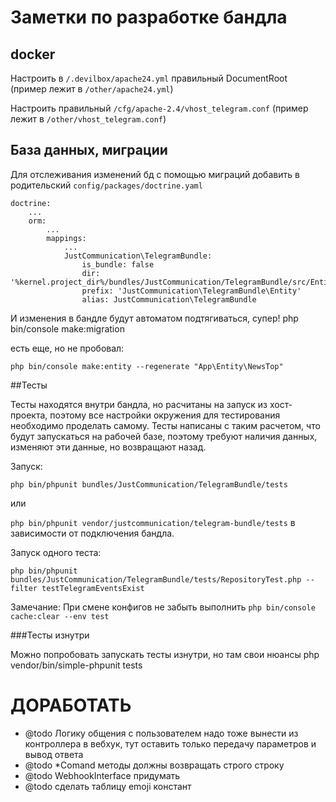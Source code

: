 # Заметки по разработке бандла 

## docker
Настроить в `/.devilbox/apache24.yml` правильный DocumentRoot (пример лежит в `/other/apache24.yml`)

Настроить правильный  `/cfg/apache-2.4/vhost_telegram.conf` (пример лежит в `/other/vhost_telegram.conf`)

## База данных, миграции
Для отслеживания изменений бд с помощью миграций добавить в родительский `config/packages/doctrine.yaml`
```
doctrine:  
	...
    orm:       
		...
        mappings:
            ...
            JustCommunication\TelegramBundle:
                is_bundle: false
                dir: '%kernel.project_dir%/bundles/JustCommunication/TelegramBundle/src/Entity'
                prefix: 'JustCommunication\TelegramBundle\Entity'
                alias: JustCommunication\TelegramBundle
```
И изменения в бандле будут автоматом подтягиваться, супер!
php bin/console make:migration

есть еще, но не пробовал:
```
php bin/console make:entity --regenerate "App\Entity\NewsTop"
```

##Тесты

Тесты находятся внутри бандла, но расчитаны на запуск из хост-проекта, поэтому все настройки окружения для тестирования необходимо проделать самому.
Тесты написаны с таким расчетом, что будут запускаться на рабочей базе, поэтому требуют наличия данных, изменяют эти данные, но возвращают назад.

Запуск:

```php bin/phpunit bundles/JustCommunication/TelegramBundle/tests```

или

```php bin/phpunit vendor/justcommunication/telegram-bundle/tests```
в зависимости от подключения бандла.

Запуск одного теста:

```php bin/phpunit bundles/JustCommunication/TelegramBundle/tests/RepositoryTest.php --filter testTelegramEventsExist```

Замечание: При смене конфигов не забыть выполнить `php bin/console cache:clear --env test`

###Тесты изнутри

Можно попробовать запускать тесты изнутри, но там свои нюансы 
php vendor/bin/simple-phpunit tests




# ДОРАБОТАТЬ

* @todo Логику общения с пользователем надо тоже вынести из контроллера в вебхук, тут оставить только передачу параметров и вывод ответа
* @todo *Comand методы должны возвращать строго строку
* @todo WebhookInterface придумать
* @todo сделать таблицу emoji констант